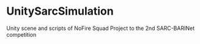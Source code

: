 # UnitySarcSimulation
Unity scene and scripts of NoFire Squad Project to the 2nd SARC-BARINet competition

